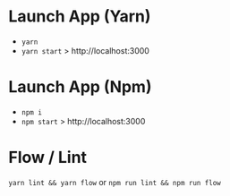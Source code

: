 # Launch App (Yarn)

- `yarn`
- `yarn start` > http://localhost:3000


# Launch App (Npm)

- `npm i`
- `npm start` > http://localhost:3000

# Flow / Lint

`yarn lint && yarn flow`
or
`npm run lint && npm run flow`
